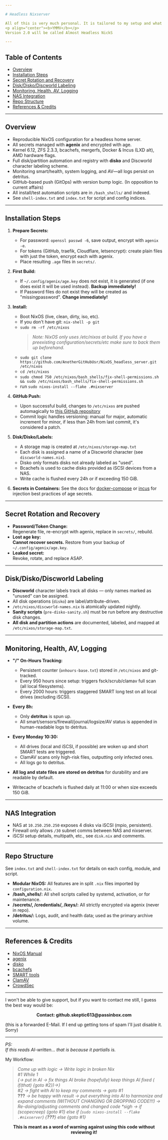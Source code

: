 ```yaml
---

# Headless Nixserver

All of this is very much personal. It is tailored to my setup and what I want (not necessarily what I need).  
<p align="center"><b>YMMV</b></p>
Version 2.0 will be called Almost Headless NickS

---
```


## Table of Contents

- [Overview](#overview)
- [Installation Steps](#installation-steps)
- [Secret Rotation and Recovery](#secret-rotation-and-recovery)
- [Disk/Disko/Discworld Labeling](#diskdisko-discworld-labeling)
- [Monitoring, Health, AV, Logging](#monitoring-health-av-logging)
- [NAS Integration](#nas-integration)
- [Repo Structure](#repo-structure)
- [References & Credits](#references--credits)

---

## Overview

- Reproducible NixOS configuration for a headless home server.
- All secrets managed with **agenix** and encrypted with age.
- Kernel 6.12, ZFS 2.3.3, bcachefs, mergerfs, Docker & Incus (LXD alt), AMD hardware flags.
- Full disk/partition automation and registry with **disko** and Discworld character labeling scheme.
- Monitoring smart/health, system logging, and AV—all logs persist on detritus.
- GitHub-based push (GitOps) with version bump logic. (In opposition to current affairs)
- All install/test automation scripts are in `/bash_shells/` and indexed.
- See `shell-index.txt` and `index.txt` for script and config indices.

---

## Installation Steps

1. **Prepare Secrets:**
   - For password: `openssl passwd -6`, save output, encrypt with `agenix -e`.
   - For tokens (GitHub, traefik, Cloudflare, letsencrypt): create plain files with just the token, encrypt each with agenix.
   - Place resulting `.age` files in `secrets/`.

2. **First Build:**
   - If `~/.config/agenix/age.key` does not exist, it is generated (if one does exist it will be used instead). **Backup immediately!**
   - If Password files do not exist they will be created as "missingpassword". **Change immediately!**

3. **Install:**
   - Boot NixOS (live, clean, dirty, iso, etc).
   - If you don't have git: `nix-shell -p git`
   - `sudo rm -rf /etc/nixos`
     > *Note: NixOS only uses /etc/nixos at build. If you have a preexisting configuration/secrets/etc make sure to back them up beforehand.*
   - `sudo git clone https://github.com/AnotherGitHubUsr/NixOS_headless_server.git /etc/nixos`
   - `cd /etc/nixos`
   - `sudo chmod 750 /etc/nixos/bash_shells/fix-shell-permissions.sh && sudo /etc/nixos/bash_shells/fix-shell-permissions.sh`
   - run `sudo nixos-install --flake .#nixserver`

4. **GitHub Push:**
   - Upon successful build, changes to `/etc/nixos` are pushed automagically to [this GitHub repository](https://github.com/AnotherGitHubUsr/NixOS_headless_server)
   - Commit logic handles versioning: manual for major, automatic increment for minor, if less than 24h from last commit, it's considered a patch.

5. **Disk/Disko/Labels:**
   - A storage map is created at `/etc/nixos/storage-map.txt`
   - Each disk is assigned a name of a Discworld character (see `discworld-names.nix`).
   - Disko only formats disks not already labeled as "used".
   - Bcachefs is used to cache disks provided as iSCSI devices from a NAS.
   - Write cache is flushed every 24h or if exceeding 150 GiB.

6. **Secrets in Containers:**
   See the docs for [docker-compose](https://docs.docker.com/compose/how-tos/use-secrets/) or [incus](https://linuxcontainers.org/incus/docs/main/security/) for injection best practices of age secrets.

---

## Secret Rotation and Recovery

- **Password/Token Change:**  
  Regenerate file, re-encrypt with agenix, replace in `secrets/`, rebuild.
- **Lost age key:**  
  **Cannot recover secrets.** Restore from your backup of `~/.config/agenix/age.key`.
- **Leaked secret:**  
  Revoke, rotate, and replace ASAP.

---

## Disk/Disko/Discworld Labeling

- **Discworld** character labels track all disks — only names marked as "unused" can be assigned.
- All disk operations (`disko`) are label/attribute-driven.
- `/etc/nixos/discworld-names.nix` is atomically updated nightly.
- **Sanity scripts** (`pre-disko-sanity.sh`) must be run before any destructive disk changes.
- **All disk and partition actions** are documented, labeled, and mapped at `/etc/nixos/storage-map.txt`.

---

## Monitoring, Health, AV, Logging

- **"/" On-Hours Tracking:**
    - Persistent counter (`onhours-base.txt`) stored in `/etc/nixos` and git-tracked.
    - Every 950 hours since setup: triggers fsck/scrub/clamav full scan (all local filesystems).
    - Every 2000 hours: triggers staggered SMART long test on all local drives (excluding iSCSI).
- **Every 8h:**
    - Only **detritus** is spun up.
    - All smart/sensors/firewall/journal/logsize/AV status is appended in human-readable logs to detritus.
- **Every Monday 10:30:**
    - All drives (local and iSCSI, if possible) are woken up and short SMART tests are triggered.
    - ClamAV scans only high-risk files, outputting only infected ones.
    - All logs go to detritus.

- **All log and state files are stored on detritus** for durability and are readable by default.
- Writecache of bcachefs is flushed daily at 11:00 or when size exceeds 150 GiB.

---

## NAS Integration

- NAS at `10.250.250.250` exposes 4 disks via iSCSI (mpio, persistent).
- Firewall only allows `/30` subnet comms between NAS and nixserver.
- iSCSI setup details, multipath, etc., see `disk.nix` and comments.

---

## Repo Structure

See `index.txt` and `shell-index.txt` for details on each config, module, and script.

- **Modular NixOS:** All features are in split `.nix` files imported by `configuration.nix`.
- **/bash_shells/:** All shell scripts called by systemd, activation, or for maintenance.
- **/secrets/, /credentials/, /keys/:** All strictly encrypted via agenix (never in repo).
- **/detritus/:** Logs, audit, and health data; used as the primary archive volume.

---

## References & Credits

- [NixOS Manual](https://nixos.org/manual/nixos/stable/)
- [agenix](https://github.com/ryantm/agenix)
- [disko](https://github.com/nix-community/disko)
- [bcachefs](https://bcachefs.org/)
- [SMART tools](https://www.smartmontools.org/)
- [ClamAV](https://www.clamav.net/)
- [CrowdSec](https://www.crowdsec.net/)

---
  
I won't be able to give support, but if you want to contact me still, I guess the best way would be:
<p align="center"><b>Contact: github.skeptic613@passinbox.com</b></p>
(this is a forwarded E-Mail. If I end up getting tons of spam I'll just disable it. Sorry)  
  
---
  
*PS:*  
*If this reads AI-written... that is because it partialls is.*  

My Workflow:  
> *Come up with logic -> Write logic in broken Nix*  
*#1 While 1*  
*{-> put in AI -> fix things AI broke (hopefully) keep things AI fixed ( if(that) {goto #2})->}*  
*#2 -> fight with AI to keep my comments -> goto #1*  
**???** *-> be happy with result -> put everything into AI to harmonize and expand comments (WITHOUT CHANGING OR DROPPING CODE!!!) -> Re-doing/adjusting comments and changed code \*sigh -> if (scopecreep) {goto #1} else if (`sudo nixos-install --flake .#nixserver`) {**???**} else {goto #1}*
<p align="center"><b>This is meant as a word of warning against using this code without reviewing it!</b></p>
